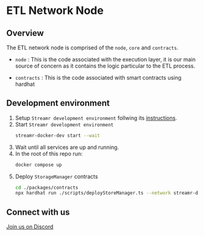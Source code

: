 # ETL Network Node

## Overview

The ETL network node is comprised of the `node`, `core` and `contracts`.

- `node` : This is the code associated with the execution layer, it is our main source of concern as it contains the logic particular to the ETL process.

- `contracts` : This is the code associated with smart contracts using hardhat

## Development environment

1. Setup `Streamr development environment` follwing its [instructions](https://github.com/streamr-dev/streamr-docker-dev/blob/master/README.md#setting-up).
1. Start `Streamr development environment` 
    ```bash
    streamr-docker-dev start --wait
    ```
1. Wait until all services are up and running.
1. In the root of this repo run:
    ```bash
    docker compose up
    ```
1. Deploy `StorageManager` contracts
    ```bash
    cd ./packages/contracts
    npx hardhat run ./scripts/deployStoreManager.ts --network streamr-dev
    ```

## Connect with us

[Join us on Discord](https://go.usher.so/etl-network-discord)
